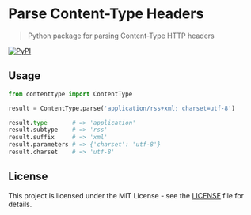 # Parse Content-Type Headers
> Python package for parsing Content-Type HTTP headers

[![PyPI](https://img.shields.io/pypi/v/contenttype?color=blue)](https://pypi.org/project/contenttype/)

## Usage

```python
from contenttype import ContentType

result = ContentType.parse('application/rss+xml; charset=utf-8')

result.type       # => 'application'
result.subtype    # => 'rss'
result.suffix     # => 'xml'
result.parameters # => {'charset': 'utf-8'}
result.charset    # => 'utf-8'
```

## License

This project is licensed under the MIT License - see the [LICENSE](LICENSE) file for details.
